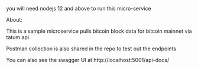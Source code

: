 you will need nodejs 12 and above to run this micro-service

About:

This is a sample microservice pulls bitcoin block data for bitcoin mainnet via tatum api

Postman collection is also shared in the repo to test out the endpoints

You can also see the swagger UI at http://localhost:5001/api-docs/